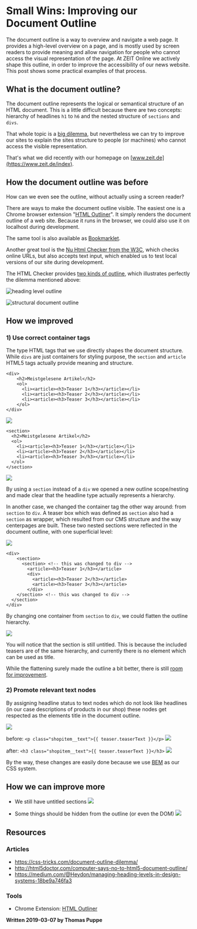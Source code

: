 # Small Wins: Improving our Document Outline

The document outline is a way to overview and navigate a web page. It provides a high-level overview on a page, and is mostly used by screen readers to provide meaning and allow navigation for people who cannot access the visual representation of the page. At ZEIT Online we actively shape this outline, in order to improve the accessibility of our news website. This post shows some practical examples of that process.

## What is the document outline?

The document outline represents the logical or semantical structure of an HTML document. This is a little difficult because there are two concepts: hierarchy of headlines `h1` to `h6` and the nested structure of `sections` and `divs`. 

That whole topic is a [big dilemma](https://css-tricks.com/document-outline-dilemma/), but nevertheless we can try to improve our sites to explain the sites structure to people (or machines) who cannot access the visible representation.

That's what we did recently with our homepage on [www.zeit.de](https://www.zeit.de/index).


## How the document outline was before

How can we even see the outline, without actually using a screen reader?

There are ways to make the document outline visible. The easiest one is a Chrome browser extension "[HTML Outliner](https://chrome.google.com/webstore/detail/html5-outliner/afoibpobokebhgfnknfndkgemglggomo)". It simply renders the document outline of a web site. Because it runs in the browser, we could also use it on localhost during development.

The same tool is also available as [Bookmarklet](https://h5o.github.io/bookmarklet.html).

Another great tool is the [Nu Html Checker from the W3C](https://validator.w3.org/nu/), which checks online URLs, but also accepts text input, which enabled us to test local versions of our site during development. 

The HTML Checker provides [two kinds of outline](https://validator.w3.org/nu/?showoutline=yes&doc=https%3A%2F%2Fwww.zeit.de%2Findex), which illustrates perfectly the dilemma mentioned above: 

![heading level outline](./images/document-outline/w3c-outline-example-headings.png)

![structural document outline](./images/document-outline/w3c-outline-example-structure.png)


## How we improved

### 1) Use correct container tags

The type HTML tags that we use directly shapes the document structure. While `divs` are just containers for styling purpose, the `section` and `article` HTML5 tags actually provide meaning and structure.

```
<div>
    <h2>Meistgelesene Artikel</h2>
    <ol>
      <li><article><h3>Teaser 1</h3></article></li>
      <li><article><h3>Teaser 2</h3></article></li>
      <li><article><h3>Teaser 3</h3></article></li>
    </ol>
</div>
```
![](./images/document-outline/containertag-section-before.png)

```
<section>
  <h2>Meistgelesene Artikel</h2>
  <ol>
    <li><article><h3>Teaser 1</h3></article></li>
    <li><article><h3>Teaser 2</h3></article></li>
    <li><article><h3>Teaser 3</h3></article></li>
  </ol>
</section>
```
![](./images/document-outline/containertag-section-after.png)

By using a `section` instead of a `div` we opened a new outline scope/nesting and made clear that the headline type actually represents a hierarchy. 

In another case, we changed the container tag the other way around: from `section` to `div`. A teaser box which was defined as `section` also had a `section` as wrapper, which resulted from our CMS structure and the way centerpages are built. These two nested sections were reflected in the document outline, with one superficial level:

![](./images/document-outline/containertag-flatten-before.png)

```
<div>
    <section>
      <section> <!-- this was changed to div -->
        <article><h3>Teaser 1</h3></article>
        <div>
          <article><h3>Teaser 2</h3></article>
          <article><h3>Teaser 3</h3></article>
        </div>
    </section> <!-- this was changed to div -->
  </section>
</div>
```

By changing one container from `section` to `div`, we could flatten the outline hierarchy. 

![](./images/document-outline/containertag-flatten-after.png)

You will notice that the section is still untitled. This is because the included teasers are of the same hierarchy, and currently there is no element which can be used as title.

While the flattening surely made the outline a bit better, there is still [room for improvement](#how-we-can-improve-more).


### 2) Promote relevant text nodes

By assigning headline status to text nodes which do not look like headlines (in our case descriptions of products in our shop) these nodes get respected as the elements title in the document outline.

![](./images/document-outline/shop-screenshot.png)

before:
```<p class="shopitem__text">{{ teaser.teaserText }}</p>```
![](./images/document-outline/shop-title-paragraph.png)

after:
```<h3 class="shopitem__text">{{ teaser.teaserText }}</h3>```
![](./images/document-outline/shop-title-headline.png)

By the way, these changes are easily done because we use [BEM](https://blog.zeit.de/dev/block-element-modifier/) as our CSS system.


## How we can improve more


* We still have untitled sections 
![](./images/document-outline/improvement-untitled-sections.png)

* Some things should be hidden from the outline (or even the DOM) 
![](./images/document-outline/improvement-reloadbox.png)


## Resources

### Articles

- https://css-tricks.com/document-outline-dilemma/
- http://html5doctor.com/computer-says-no-to-html5-document-outline/
- https://medium.com/@Heydon/managing-heading-levels-in-design-systems-18be9a746fa3


### Tools

- Chrome Extension: [HTML Outliner](https://chrome.google.com/webstore/detail/html5-outliner/afoibpobokebhgfnknfndkgemglggomo)



__Written 2019-03-07 by Thomas Puppe__
